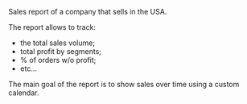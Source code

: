 Sales report of a company that sells in the USA.

The report allows to track:
- the total sales volume;
- total profit by segments;
- % of orders w/o profit;
- etc...

The main goal of the report is to show sales over time using a custom calendar.